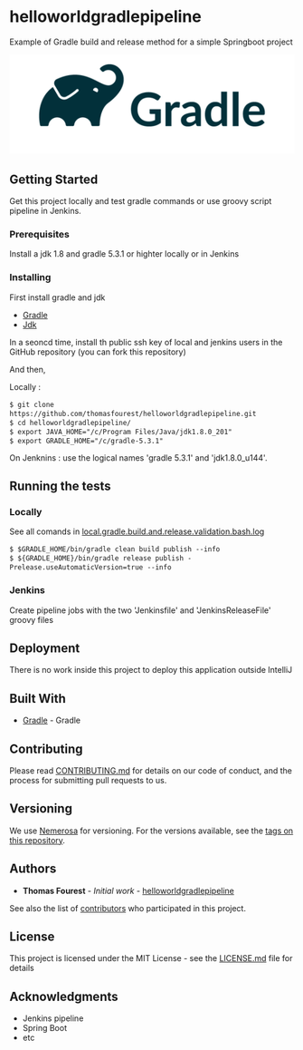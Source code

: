 # helloworldgradlepipeline

Example of Gradle build and release method for a simple Springboot project 

![alt text](https://github.com/thomasfourest/helloworldgradlepipeline/blob/master/Gradle_Logo.png)

## Getting Started

Get this project locally and test gradle commands or use groovy script pipeline in Jenkins. 

### Prerequisites

Install a jdk 1.8 and gradle 5.3.1 or highter locally or in Jenkins

### Installing

First install gradle and jdk

* [Gradle](https://gradle.org/)
* [Jdk](https://www.oracle.com/technetwork/java/javase/downloads/jdk8-downloads-2133151.html)

In a seoncd time, install th public ssh key of local and jenkins users in the GitHub repository (you can fork this repository)

And then,

Locally : 

```
$ git clone https://github.com/thomasfourest/helloworldgradlepipeline.git
$ cd helloworldgradlepipeline/
$ export JAVA_HOME="/c/Program Files/Java/jdk1.8.0_201"
$ export GRADLE_HOME="/c/gradle-5.3.1"
```

On Jenknins : use the logical names 'gradle 5.3.1' and 'jdk1.8.0_u144'. 


## Running the tests

### Locally

See all comands in [local.gradle.build.and.release.validation.bash.log](https://github.com/thomasfourest/helloworldgradlepipeline/blob/master/local.gradle.build.and.release.validation.bash.log)

```
$ $GRADLE_HOME/bin/gradle clean build publish --info
$ ${GRADLE_HOME}/bin/gradle release publish -Prelease.useAutomaticVersion=true --info
```

### Jenkins

Create pipeline jobs with the two 'Jenkinsfile' and 'JenkinsReleaseFile' groovy files


## Deployment

There is no work inside this project to deploy this application outside IntelliJ

## Built With

* [Gradle](https://docs.gradle.org/current/userguide/userguide.html) - Gradle

## Contributing

Please read [CONTRIBUTING.md](https://gist.github.com/PurpleBooth/b24679402957c63ec426) for details on our code of conduct, and the process for submitting pull requests to us.

## Versioning

We use [Nemerosa](https://github.com/nemerosa/versioning) for versioning. For the versions available, see the [tags on this repository](https://github.com/thomasfourest/helloworldgradlepipeline/tags). 

## Authors

* **Thomas Fourest** - *Initial work* - [helloworldgradlepipeline](https://github.com/thomasfourest/helloworldgradlepipeline)

See also the list of [contributors](https://github.com/thomasfourest/helloworldgradlepipeline/graphs/contributors) who participated in this project.

## License

This project is licensed under the MIT License - see the [LICENSE.md](LICENSE.md) file for details

## Acknowledgments

* Jenkins pipeline
* Spring Boot
* etc
